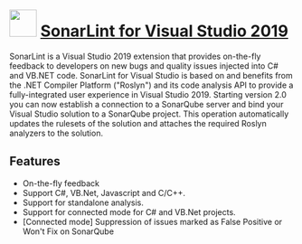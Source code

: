 ﻿# <img src="https://cdn.jsdelivr.net/gh/bbtsoftware/chocolatey-packages/tree/master/icons/sonarlint-vs2019.png" width="48" height="48"/> [SonarLint for Visual Studio 2019](https://chocolatey.org/packages/sonarlint-vs2019)

SonarLint is a Visual Studio 2019 extension that provides on-the-fly feedback to developers on new bugs and quality issues injected into C# and VB.NET code. SonarLint for Visual Studio is based on and benefits from the .NET Compiler Platform ("Roslyn") and its code analysis API to provide a fully-integrated user experience in Visual Studio 2019. Starting version 2.0 you can now establish a connection to a SonarQube server and bind your Visual Studio solution to a SonarQube project. This operation automatically updates the rulesets of the solution and attaches the required Roslyn analyzers to the solution.

## Features

- On-the-fly feedback
- Support C#, VB.Net, Javascript and C/C++.
- Support for standalone analysis.
- Support for connected mode for C# and VB.Net projects.
- [Connected mode] Suppression of issues marked as False Positive or Won't Fix on SonarQube